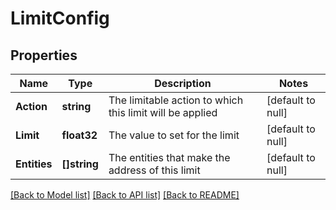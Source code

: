 # LimitConfig

## Properties
Name | Type | Description | Notes
------------ | ------------- | ------------- | -------------
**Action** | **string** | The limitable action to which this limit will be applied | [default to null]
**Limit** | **float32** | The value to set for the limit | [default to null]
**Entities** | **[]string** | The entities that make the address of this limit | [default to null]

[[Back to Model list]](../README.md#documentation-for-models) [[Back to API list]](../README.md#documentation-for-api-endpoints) [[Back to README]](../README.md)


